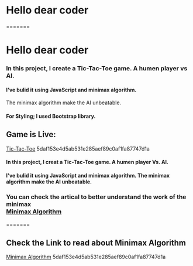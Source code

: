 

# Hello dear coder
=======

# Hello dear coder

### In this project, I create a Tic-Tac-Toe game. A humen player vs AI.  

#### I've bulid it using JavaScript and minimax algorithm.

The minimax algorithm make the AI unbeatable.


#### For Styling; I used Bootstrap library.


## Game is Live:

[Tic-Tac-Toe](https://baraa-201.github.io/tic-tac/)
5daf153e4d5ab531e285aef89c0af1fa87747d1a

#### In this project, I creat a Tic-Tac-Toe game. A humen player Vs. AI.  
#### I've bulid it using JavaScript and minimax algorithm. The minimax algorithm make the AI unbeatable.


### You can check the artical to better understand the work of the minimax <br>  [Minimax Algorithm](https://www.freecodecamp.org/news/how-to-make-your-tic-tac-toe-game-unbeatable-by-using-the-minimax-algorithm-9d690bad4b37/)
=======
## Check the Link to read about Minimax Algorithm <br> 

[Minimax Algorithm](https://www.freecodecamp.org/news/how-to-make-your-tic-tac-toe-game-unbeatable-by-using-the-minimax-algorithm-9d690bad4b37/)
5daf153e4d5ab531e285aef89c0af1fa87747d1a

